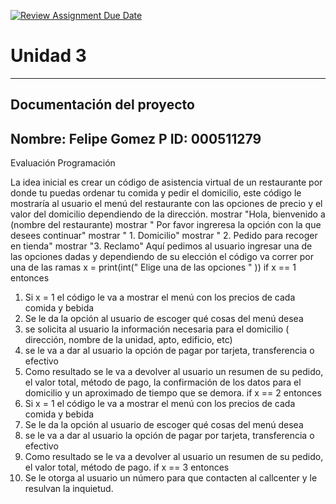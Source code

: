 [![Review Assignment Due Date](https://classroom.github.com/assets/deadline-readme-button-22041afd0340ce965d47ae6ef1cefeee28c7c493a6346c4f15d667ab976d596c.svg)](https://classroom.github.com/a/MuElT52l)
# Unidad 3
---
## Documentación del proyecto
Nombre: Felipe Gomez P 
ID:  000511279
---


Evaluación Programación

La idea inicial es crear un código de asistencia virtual de un restaurante por donde tu puedas ordenar tu comida y pedir el domicilio, este código le mostraría al usuario el menú del restaurante con las opciones de precio y el valor del domicilio dependiendo de la dirección.
	mostrar "Hola, bienvenido a (nombre del restaurante)
	mostrar " Por favor ingreresa la opción con la que desees continuar"
	mostrar " 1. Domicilio"
	mostrar " 2. Pedido para recoger en tienda"
	mostrar "3. Reclamo"
Aquí pedimos al usuario ingresar una de las opciones dadas y dependiendo de su elección el código va correr por una de las ramas
	x = print(int(" Elige una de las opciones " ))
	if x == 1 entonces
1. Si x = 1 el código le va a mostrar el menú con los precios de cada comida y bebida
2. Se le da la opción al usuario de escoger qué cosas del menú desea 
3. se solicita al usuario la información necesaria para el domicilio ( dirección, nombre de la unidad, apto, edificio, etc)
4. se le va a dar al usuario la opción de pagar por tarjeta, transferencia o efectivo
5. Como resultado se le va a devolver al usuario un resumen de su pedido, el valor total, método de pago, la confirmación de los datos para el domicilio y un aproximado de tiempo que se demora. 
	if  x == 2  entonces 
1. Si x = 1 el código le va a mostrar el menú con los precios de cada comida y bebida
2. Se le da la opción al usuario de escoger qué cosas del menú desea 
3. se le va a dar al usuario la opción de pagar por tarjeta, transferencia o efectivo
5. Como resultado se le va a devolver al usuario un resumen de su pedido, el valor total, método de pago.
	if x == 3 entonces 
1. Se le otorga al usuario un número para que contacten al callcenter y le resulvan la inquietud.
